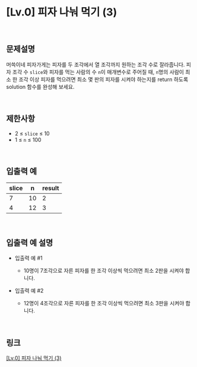 # [Lv.0] 피자 나눠 먹기 (3)

<br>

## 문제설명
머쓱이네 피자가게는 피자를 두 조각에서 열 조각까지 원하는 조각 수로 잘라줍니다. 피자 조각 수 `slice`와 피자를 먹는 사람의 수 `n`이 매개변수로 주어질 때, `n`명의 사람이 최소 한 조각 이상 피자를 먹으려면 최소 몇 판의 피자를 시켜야 하는지를 return 하도록 solution 함수를 완성해 보세요.

<br>

## 제한사항
- 2 ≤ `slice` ≤ 10
- 1 ≤ `n` ≤ 100

<br>

## 입출력 예
| slice | n | result |
|---|---|---|
| 7 | 10 | 2 |
| 4 | 12 | 3 |

<br>

## 입출력 예 설명
- 입출력 예 #1
    - 10명이 7조각으로 자른 피자를 한 조각 이상씩 먹으려면 최소 2판을 시켜야 합니다.

- 입출력 예 #2
    - 12명이 4조각으로 자른 피자를 한 조각 이상씩 먹으려면 최소 3판을 시켜야 합니다.

<br>

## 링크
[[Lv.0] 피자 나눠 먹기 (3)](https://school.programmers.co.kr/learn/courses/30/lessons/120816)
